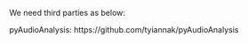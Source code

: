 <p>We need third parties as below:</p>


<p>pyAudioAnalysis: https://github.com/tyiannak/pyAudioAnalysis</p>
<p></p>
<p></p>
<p></p>
<p></p>

<p></p>



